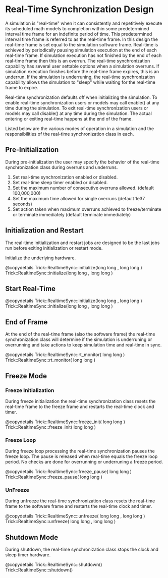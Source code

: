 # Real-Time Synchronization Design

A simulation is "real-time" when it can consistently and repetitively execute
its scheduled math models to completion within some predetermined interval
time frame for an indefinite period of time. This predetermined interval
time frame is referred to as the real-time frame.  In this design the real-time
frame is set equal to the simulation software frame.  Real-time is achieved
by periodically pausing simulation execution at the end of each real-time
frame.  If simulation execution has not finished by the end of each real-time
frame then this is an overrun.  The real-time synchronization capability has
several user settable options when a simulation overruns.  If simulation
execution finishes before the real-time frame expires, this is an underrun.  If
the simulation is underruning, the real-time synchronization capability allows
the simulation to "sleep" while waiting for the real-time frame to expire.

Real-time synchronization defaults off when initializing the simulation.
To enable real-time synchronization users or models may call enable() at any
time during the simulation.  To exit real-time synchronization users or
models may call disable() at any time during the simulation. The actual
entering or exiting real-time happens at the end of the frame.

Listed below are the various modes of operation in a simulation and the
responsibilities of the real-time synchronization class in each.

## Pre-Initialization

During pre-initialization the user may specify the behavior of the real-time
synchronization class during overruns and underruns.

1. Set real-time synchronization enabled or disabled.
1. Set real-time sleep timer enabled or disabled.
1. Set the maximum number of consecutive overruns allowed. (default 100,000,000)
1. Set the maximum time allowed for single overruns (default 1e37 seconds)
1. Set action taken when maximum overruns achieved to freeze/terminate or
  terminate immediately (default terminate immediately)

## Initialization and Restart

The real-time initialization and restart jobs are designed to be the last
jobs run before exiting initialization or restart mode.

Initialize the underlying hardware.

@copydetails Trick::RealtimeSync::initialize(long long , long long )
Trick::RealtimeSync::initialize(long long , long long )

## Start Real-Time

@copydetails Trick::RealtimeSync::initialize(long long , long long )
Trick::RealtimeSync::initialize(long long , long long )

## End of Frame

At the end of the real-time frame (also the software frame) the
real-time synchronization class will determine if the simulation is
underruning or overrunning and take actions to keep simulation time
and real-time in sync.

@copydetails Trick::RealtimeSync::rt_monitor( long long )
Trick::RealtimeSync::rt_monitor( long long )

## Freeze Mode

### Freeze Initialization

During freeze initialization the real-time synchronization class resets the real-time
frame to the freeze frame and restarts the real-time clock and timer.

@copydetails Trick::RealtimeSync::freeze_init( long long )
Trick::RealtimeSync::freeze_init( long long )

### Freeze Loop

During freeze loop processing the real-time synchronization pauses the freeze loop.
The pause is released when real-time equals the freeze loop period.  No checks are
done for overrunning or underruning a freeze period.

@copydetails Trick::RealtimeSync::freeze_pause( long long )
Trick::RealtimeSync::freeze_pause( long long )

### UnFreeze

During unfreeze the real-time synchronization class resets the real-time
frame to the software frame and restarts the real-time clock and timer.

@copydetails Trick::RealtimeSync::unfreeze( long long , long long )
Trick::RealtimeSync::unfreeze( long long , long long )

## Shutdown Mode

During shutdown, the real-time synchronization class stops the clock and sleep
timer hardware.

@copydetails Trick::RealtimeSync::shutdown()
Trick::RealtimeSync::shutdown()
